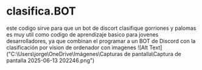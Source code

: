 # clasifica.BOT
este codigo sirve para que un bot de discort clasifique gorriones y palomas
es muy util como codigo de aprendizaje basico para jovenes desarrolladores, ya que combinan el programar a un BOT de Discord con la clasificación por vision de ordenador con imagenes
![Alt Text]("C:\Users\jorge\OneDrive\Imágenes\Capturas de pantalla\Captura de pantalla 2025-06-13 202246.png")
